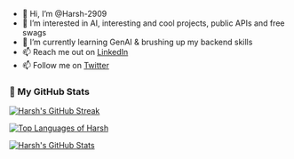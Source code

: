 - 👋 Hi, I’m @Harsh-2909
- 👀 I’m interested in AI, interesting and cool projects, public APIs and free swags
- 🌱 I’m currently learning GenAI & brushing up my backend skills
- 📫 Reach me out on [LinkedIn](https://www.linkedin.com/in/harsh-agarwal-tech/)
- 📫 Follow me on [Twitter](https://www.twitter.com/HarshAgar29)


### 🚀 My GitHub Stats
[![Harsh's GitHub Streak](https://github-readme-streak-stats.herokuapp.com/?user=Harsh-2909&theme=dark "Harsh's GitHub Streak")](https://git.io/streak-stats)

[![Top Languages of Harsh](https://github-readme-stats.vercel.app/api/top-langs/?username=Harsh-2909&hide=html,css,scss&exclude_repo=Harsh-2909.github.io&layout=compact&theme=dark "Top Languages of Harsh")](https://github.com/anuraghazra/github-readme-stats)

[![Harsh's GitHub Stats](https://github-readme-stats.vercel.app/api?username=Harsh-2909&layout=compact&theme=dark "Harsh's GitHub Stats")](https://github.com/anuraghazra/github-readme-stats)
